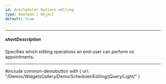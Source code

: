 ```yaml
---
id: dxScheduler.Options.editing
type: Boolean | Object
default: true
---
```

---
##### shortDescription
Specifies which editing operations an end-user can perform on appointments.

---
#include common-demobutton with {
    url: "/Demos/WidgetsGallery/Demo/Scheduler/Editing/jQuery/Light/"
}